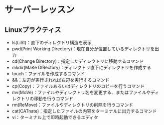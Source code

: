 # サーバーレッスン
Linuxプラクティス
-----------------
- ls(LiSt)：直下のディレクトリ構造を表示
- pwd(Print Working Directory)：現在自分が位置しているディレクトリを出力
- cd(Change Directory)：指定したディレクトリに移動するコマンド
- mkdir(MaKe DIRectory)：ディレクトリ直下にディレクトリを作成する
- touch：ファイルを作成するコマンド
- &&：左辺が実行されれば右辺を実行するコマンド
- cp(Copy)：ファイルあるいはディレクトリのコピーを行うコマンド
- mv(MoVe)：ファイルやディレクトリ名を変更する、またはファイルやディレクトリの移動を行うコマンド
- rm(ReMove)：ファイルやディレクトリの削除を行うコマンド
- cat(CATnate)：指定したファイルの内容をターミナルに出力するコマンド
- vi：ターミナル上で即時起動できるエディタ


